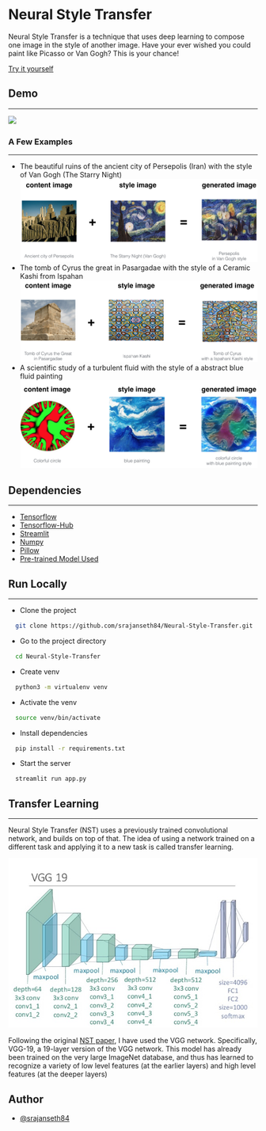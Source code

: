 
# Neural Style Transfer


Neural Style Transfer is a technique that uses deep learning to compose one image in the style of another image. Have your ever wished you could paint like Picasso or Van Gogh? This is your chance!

[Try it yourself](https://neural-style-transf-streamlit.herokuapp.com/)
## Demo
-----

![](extras/demo.gif.gif)

### A Few Examples
-------------------
* The beautiful ruins of the ancient city of Persepolis (Iran) with the style of Van Gogh (The Starry Night) 
  <img src="images/perspolis_vangogh.png">
* The tomb of Cyrus the great in Pasargadae with the style of a Ceramic Kashi from Ispahan 
  <img src="images/pasargad_kashi.png">
* A scientific study of a turbulent fluid with the style of a abstract blue fluid painting
  <img src = "images/circle_abstract.png">

## Dependencies
----
* [Tensorflow](https://github.com/tensorflow/tensorflow)
* [Tensorflow-Hub](https://github.com/tensorflow/hub)
* [Streamlit](https://github.com/streamlit/streamlit)
* [Numpy](https://github.com/numpy/numpy)
* [Pillow](https://github.com/python-pillow/Pillow)
* [Pre-trained Model Used](https://tfhub.dev/google/magenta/arbitrary-image-stylization-v1-256/2)
## Run Locally
------

* Clone the project

```bash
  git clone https://github.com/srajanseth84/Neural-Style-Transfer.git
```

* Go to the project directory

```bash
  cd Neural-Style-Transfer
```
* Create venv

```bash
  python3 -m virtualenv venv 
```

* Activate the venv

```bash
  source venv/bin/activate
```

* Install dependencies

```bash
  pip install -r requirements.txt
```

* Start the server

```bash
  streamlit run app.py 
```

## Transfer Learning
------
Neural Style Transfer (NST) uses a previously trained convolutional network, and builds on top of that. The idea of using a network trained on a different task and applying it to a new task is called transfer learning.

<img src="images/vgg19.jpg">
    
Following the original [NST paper](https://arxiv.org/abs/1508.06576), I have used the VGG network. Specifically, VGG-19, a 19-layer version of the VGG network. This model has already been trained on the very large ImageNet database, and thus has learned to recognize a variety of low level features (at the earlier layers) and high level features (at the deeper layers)    

## Author

- [@srajanseth84](https://github.com/srajanseth84)

  